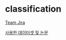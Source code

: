 # classification

[Team Jira](https://locs2.atlassian.net/secure/RapidBoard.jspa?rapidView=3&projectKey=DAT&atlOrigin=eyJpIjoiYjhjODg3NTdmNWFlNGZiZmIwYzBmOWM1ODUxMGY1NjYiLCJwIjoiaiJ9)


[사용한 데이터셋 및 논문](https://www.kaggle.com/qiriro/stress)
